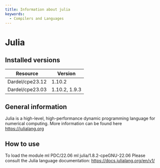 ```yaml
---
title: Information about julia
keywords:
  - Compilers and Languages
---
```

# Julia

## Installed versions

| Resource | Version |
|---|---|
| Dardel/cpe23.12 | 1.10.2 |
| Dardel/cpe23.03 | 1.10.2, 1.9.3 |

## General information

Julia is a high-level, high-performance dynamic programming language for numerical computing.
More information can be found here https://julialang.org


## How to use

To load the module
ml PDC/22.06
ml julia/1.8.2-cpeGNU-22.06
Please consult the Julia language documentation:
https://docs.julialang.org/en/v1/


